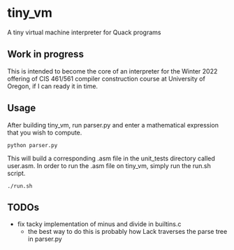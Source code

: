 # tiny_vm
A tiny virtual machine interpreter for Quack programs

## Work in progress

This is intended to become the core of an interpreter for the Winter 2022
offering of CIS 461/561 compiler construction course at University of Oregon, 
if I can ready it in time. 

## Usage
After building tiny_vm, run parser.py and enter a mathematical expression
that you wish to compute.

    python parser.py

This will build a corresponding .asm file in the unit_tests directory 
called user.asm. In order to run the .asm file on tiny_vm, simply
run the run.sh script.
    
    ./run.sh

## TODOs
- fix tacky implementation of minus and divide in builtins.c
  - the best way to do this is probably how Lack traverses the
    parse tree in parser.py

